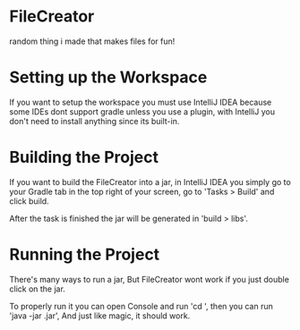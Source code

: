 # FileCreator
random thing i made that makes files for fun!

# Setting up the Workspace
If you want to setup the workspace you must use IntelliJ IDEA because some IDEs dont support gradle unless you use a plugin, with IntelliJ you don't need to install anything since its built-in.

# Building the Project
If you want to build the FileCreator into a jar, in IntelliJ IDEA you simply go to your Gradle tab in the top right of your screen, go to 'Tasks > Build' and click build.

After the task is finished the jar will be generated in 'build > libs'.

# Running the Project
There's many ways to run a jar, But FileCreator wont work if you just double click on the jar.

To properly run it you can open Console and run 'cd <location>', then you can run 'java -jar <jar name>.jar', And just like magic, it should work.
